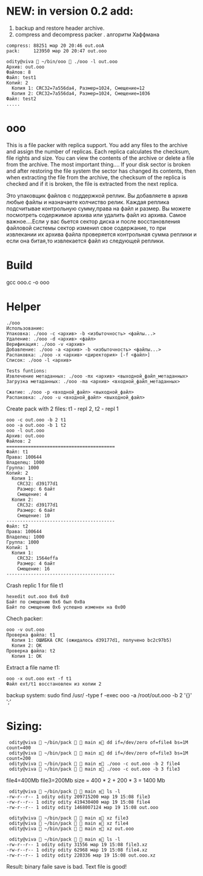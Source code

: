 # NEW:  in version 0.2 add:
1) backup and restore header archive.
2) compress and decompress packer . алгоритм Хаффмана 
```
compress: 88251 мар 20 20:46 out.ooA
pack:     123950 мар 20 20:47 out.ooo

odity@viva  ~/bin/ooo  ./ooo -l out.ooo         
Архив: out.ooo
Файлов: 8
Файл: test1
Копий: 2
  Копия 1: CRC32=7a556da4, Размер=1024, Смещение=12
  Копия 2: CRC32=7a556da4, Размер=1024, Смещение=1036
Файл: test2
.....
```

# ooo

This is a file packer with replica support. You add any files to the archive and assign the number of replicas. Each replica calculates the checksum, file rights and size. You can view the contents of the archive or delete a file from the archive. The most important thing.... If your disk sector is broken and after restoring the file system the sector has changed its contents, then when extracting the file from the archive, the checksum of the replica is checked and if it is broken, the file is extracted from the next replica.

Это упаковщик файлов с поддержкой реплик. Вы добавляете в архив любые файлы и назначаете колчиство релик. Каждая реплика подсчитывае контрольную сумму,права на файл и размер. Вы можете посмотреть содержимое архива или удалить файл из архива.
Самое важное....Если у вас бьется сектор диска и после восстановления файловой системы сектор изменил свое содержание, то при извлекании их архива файла проверяется контрольная сумма реплики и если она битая,то извлекается файл из следующей реплики.

# Build
gcc ooo.c -o ooo

# Helper
```
./ooo
Использование:
Упаковка: ./ooo -c <архив> -b <избыточность> <файлы...>
Удаление: ./ooo -d <архив> <файл>
Верификация: ./ooo -v <архив>
Добавление: ./ooo -a <архив> -b <избыточность> <файлы...>
Распаковка: ./ooo -x <архив> <директория> [-f <файл>]
Список: ./ooo -l <архив>

Tests funtions:
Извлечение метаданных: ./ooo -mx <архив> <выходной_файл_метаданных>
Загрузка метаданных: ./ooo -ma <архив> <входной_файл_метаданных>

Сжатие: ./ooo -p <входной_файл> <выходной_файл>
Распаковка: ./ooo -u <входной_файл> <выходной_файл>
```

Create pack with 2 files: t1 - repl 2, t2 - repl 1 
```
ooo -c out.ooo -b 2 t1 
ooo -a out.ooo -b 1 t2
ooo -l out.ooo        
Архив: out.ooo
Файлов: 2
========================================
Файл: t1
Права: 100644
Владелец: 1000
Группа: 1000
Копий: 2
  Копия 1:
    CRC32: d39177d1
    Размер: 6 байт
    Смещение: 4
  Копия 2:
    CRC32: d39177d1
    Размер: 6 байт
    Смещение: 10
----------------------------------------
Файл: t2
Права: 100644
Владелец: 1000
Группа: 1000
Копий: 1
  Копия 1:
    CRC32: 1564effa
    Размер: 4 байт
    Смещение: 16
----------------------------------------
```

Crash replic 1 for file t1
```
hexedit out.ooo 0x6 0x0
Байт по смещению 0x6 был 0x0a
Байт по смещению 0x6 успешно изменен на 0x00
```

Chech packer:
```
ooo -v out.ooo 
Проверка файла: t1
  Копия 1: ОШИБКА CRC (ожидалось d39177d1, получено bc2c97b5)
  Копия 2: OK
Проверка файла: t2
  Копия 1: OK
```

Extract a file name t1:
```
ooo -x out.ooo ext -f t1
Файл ext/t1 восстановлен из копии 2
```

backup system: sudo find /usr/ -type f -exec ooo -a /root/out.ooo -b 2 '{}' ';'


# Sizing:
```
 odity@viva  ~/bin/pack   main ± dd if=/dev/zero of=file4 bs=1M count=400
 odity@viva  ~/bin/pack   main ± dd if=/dev/zero of=file3 bs=1M count=200
 odity@viva  ~/bin/pack   main ± ./ooo -c out.ooo -b 2 file4            
 odity@viva  ~/bin/pack   main ± ./ooo -c out.ooo -b 3 file3
```
file4=400Mb
file3=200Mb
size = 400 * 2 + 200 * 3 = 1400 Mb
```
 odity@viva  ~/bin/pack   main ± ls -l
-rw-r--r-- 1 odity odity 209715200 мар 19 15:08 file3
-rw-r--r-- 1 odity odity 419430400 мар 19 15:08 file4
-rw-r--r-- 1 odity odity 1468007124 мар 19 15:08 out.ooo

 odity@viva  ~/bin/pack   main ± xz file3
 odity@viva  ~/bin/pack   main ± xz file4
 odity@viva  ~/bin/pack   main ± xz out.ooo
 
 odity@viva  ~/bin/pack   main ± ls -l
-rw-r--r-- 1 odity odity 31556 мар 19 15:08 file3.xz
-rw-r--r-- 1 odity odity 62968 мар 19 15:08 file4.xz
-rw-r--r-- 1 odity odity 220336 мар 19 15:08 out.ooo.xz
```

Result: binary faile save is bad. Text file is good!
